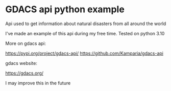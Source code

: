 # GDACS api python example

Api used to get information about natural disasters from all around the world

I've made an example of this api during my free time.
Tested on python 3.10

More on gdacs api:

https://pypi.org/project/gdacs-api/
https://github.com/Kamparia/gdacs-api

gdacs website:

https://gdacs.org/

I may improve this in the future
